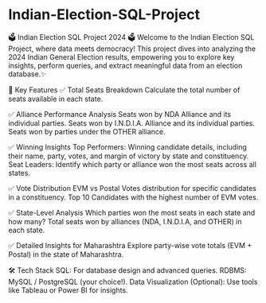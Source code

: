 # Indian-Election-SQL-Project
🗳️ Indian Election SQL Project 2024 🗳️ Welcome to the Indian Election SQL Project, where data meets democracy! This project dives into analyzing the 2024 Indian General Election results, empowering you to explore key insights, perform queries, and extract meaningful data from an election database.✨

🌟 Key Features
✅ Total Seats Breakdown
    Calculate the total number of seats available in each state.
    
✅ Alliance Performance Analysis
    Seats won by NDA Alliance and its individual parties.
    Seats won by I.N.D.I.A. Alliance and its individual parties.
    Seats won by parties under the OTHER alliance.
    
✅ Winning Insights
    Top Performers: Winning candidate details, including their name, party, votes, and margin of victory by state and constituency.
    Seat Leaders: Identify which party or alliance won the most seats across all states.
    
✅ Vote Distribution
    EVM vs Postal Votes distribution for specific candidates in a constituency.
    Top 10 Candidates with the highest number of EVM votes.
    
✅ State-Level Analysis
    Which parties won the most seats in each state and how many?
    Total seats won by alliances (NDA, I.N.D.I.A, and OTHER) in each state.
    
✅ Detailed Insights for Maharashtra
    Explore party-wise vote totals (EVM + Postal) in the state of Maharashtra.
    
🛠️ Tech Stack
SQL: For database design and advanced queries.
RDBMS: MySQL / PostgreSQL (your choice!).
Data Visualization (Optional): Use tools like Tableau or Power BI for insights.
